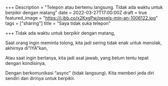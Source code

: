 +++
Description = "Telepon atau bertemu langsung. Tidak ada waktu untuk berpikir dengan matang"
date = 2022-03-27T17:00:00Z
draft = true
featured_image = "https://i.ibb.co/x2KxgPw/pexels-min-an-1006122.jpg"
tags = ["sharing"]
title = "Saya tidak suka telepon"

+++
Tidak ada waktu untuk berpikir dengan matang,

Saat orang ingin meminta tolong, kita jadi sering tidak enak untuk menolak, akhirnya di"IYA"kan,

Atau saat ingin bertanya, kita jadi asal jawab, yang belum tentu tepat dengan kondisinya,

Dengan berkomunikasi “async” (tidak langsung). Kita memberi jeda diri sendiri dan dirinya untuk berpikir.